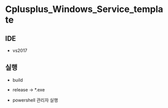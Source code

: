 # Cplusplus_Windows_Service_template

## IDE
- vs2017

## 실행
- build
- release -> *.exe 

- powershell 관리자 실행




